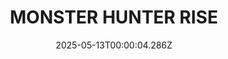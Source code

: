 ---
title: "MONSTER HUNTER RISE"
id: 1446780
date: 2025-05-13T00:00:04.286Z
link: games/steam/recent/monster-hunter-rise
image: http://media.steampowered.com/steamcommunity/public/images/apps/1446780/560dd364b52075b783424961a43c01f9b69fde15.jpg
playtime_2weeks: 2089
playtime_forever: 9324
playtime_windows_forever: 0
playtime_mac_forever: 0
playtime_linux_forever: 9324
playtime_deck_forever: 9324
---